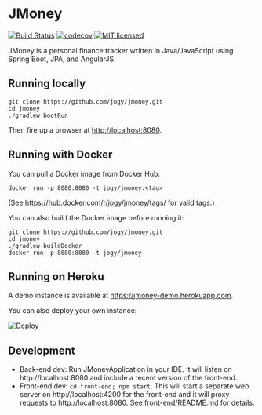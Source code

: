 # JMoney

[![Build Status](https://travis-ci.org/jogy/jmoney.svg?branch=master)](https://travis-ci.org/jogy/jmoney) 
[![codecov](https://codecov.io/gh/jogy/jmoney/branch/master/graph/badge.svg)](https://codecov.io/gh/jogy/jmoney)
[![MIT licensed](https://img.shields.io/badge/license-MIT-blue.svg)](http://jogy.mit-license.org)

JMoney is a personal finance tracker written in Java/JavaScript using Spring Boot, JPA, and AngularJS.

## Running locally

```
git clone https://github.com/jogy/jmoney.git
cd jmoney
./gradlew bootRun
```
Then fire up a browser at <http://localhost:8080>.

## Running with Docker

You can pull a Docker image from Docker Hub:

```
docker run -p 8080:8080 -t jogy/jmoney:<tag>
```
(See https://hub.docker.com/r/jogy/jmoney/tags/ for valid tags.)

You can also build the Docker image before running it:
```
git clone https://github.com/jogy/jmoney.git
cd jmoney
./gradlew buildDocker
docker run -p 8080:8080 -t jogy/jmoney
```

## Running on Heroku

A demo instance is available at <https://jmoney-demo.herokuapp.com>.

You can also deploy your own instance: 

[![Deploy](https://www.herokucdn.com/deploy/button.svg)](https://heroku.com/deploy)

## Development

* Back-end dev: Run JMoneyApplication in your IDE. It will listen on http://localhost:8080 and include a recent version
of the front-end.
* Front-end dev: `cd front-end; npm start`. This will start a separate web server on http://localhost:4200 for the
front-end and it will proxy requests to http://localhost:8080. See [front-end/README.md](front-end/README.md) for 
details.